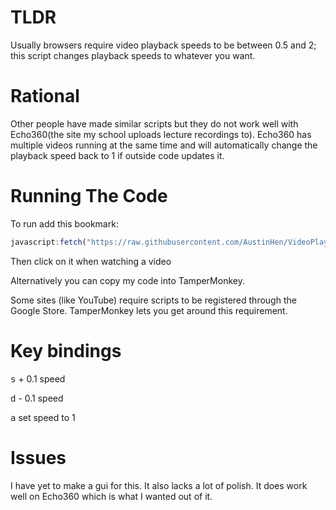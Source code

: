 # TLDR 
Usually browsers require video playback speeds to be between 0.5 and 2; this script changes playback speeds to whatever you want. 

# Rational
Other people have made similar scripts but they do not work well with Echo360(the site my school uploads lecture recordings to). 
Echo360 has multiple videos running at the same time and will automatically change the playback speed back to 1 if outside code updates it.

# Running The Code
To run add this bookmark:
```js
javascript:fetch("https://raw.githubusercontent.com/AustinHen/VideoPlaybackSpeed/main/main.js").then(a=>a.text()).then(eval)
```
Then click on it when watching a video


Alternatively you can copy my code into TamperMonkey. 

Some sites (like YouTube) require scripts to be registered through the Google Store. TamperMonkey lets you get around this requirement.   
# Key bindings
<kbd>s</kbd> + 0.1 speed

<kbd>d</kbd> - 0.1 speed

<kbd>a</kbd> set speed to 1
# Issues 
I have yet to make a gui for this. It also lacks a lot of polish. It does work well on Echo360 which is what I wanted out of it. 

